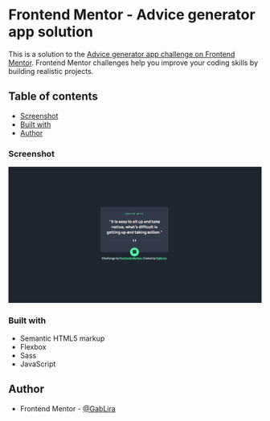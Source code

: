 # Frontend Mentor - Advice generator app solution

This is a solution to the [Advice generator app challenge on Frontend Mentor](https://www.frontendmentor.io/challenges/advice-generator-app-QdUG-13db). Frontend Mentor challenges help you improve your coding skills by building realistic projects.

## Table of contents

- [Screenshot](#screenshot)
- [Built with](#built-with)
- [Author](#author)

### Screenshot

![Advice generator](./Screenshot.jpg)

### Built with

- Semantic HTML5 markup
- Flexbox
- Sass
- JavaScript

## Author

- Frontend Mentor - [@GabLira](https://www.frontendmentor.io/profile/GabLira)
